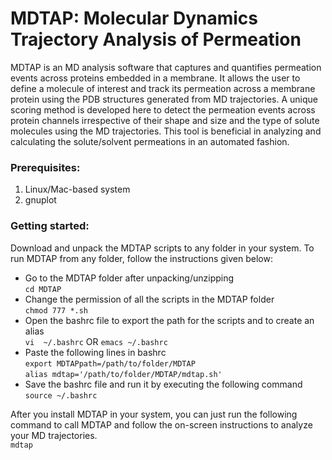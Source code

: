 # MDTAP: Molecular Dynamics Trajectory Analysis of Permeation

MDTAP is an MD analysis software that captures and quantifies permeation events across proteins embedded in a membrane. It allows the user to define a molecule of interest and track its permeation across a membrane protein using the PDB structures generated from MD trajectories. A unique scoring method is developed here to detect the permeation events across protein channels irrespective of their shape and size and the type of solute molecules using the MD trajectories. This tool is beneficial in analyzing and calculating the solute/solvent permeations in an automated fashion.


### Prerequisites:
1) Linux/Mac-based system
2) gnuplot


### Getting started:
Download and unpack the MDTAP scripts to any folder in your system. To run MDTAP from any folder, follow the instructions given below:
- Go to the MDTAP folder after unpacking/unzipping <br> ``cd MDTAP``
- Change the permission of all the scripts in the MDTAP folder <br> ``chmod 777 *.sh``
- Open the bashrc file to export the path for the scripts and to create an alias <br> ``vi  ~/.bashrc`` OR ``emacs ~/.bashrc``
- Paste the following lines in bashrc <br> ``export MDTAPpath=/path/to/folder/MDTAP`` <br> ``alias mdtap='/path/to/folder/MDTAP/mdtap.sh'``
- Save the bashrc file and run it by executing the following command <br> ``source ~/.bashrc``

After you install MDTAP in your system, you can just run the following command to call MDTAP and follow the on-screen instructions to analyze your MD trajectories. <br> ``mdtap``
